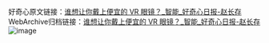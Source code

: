好奇心原文链接：[谁想让你戴上便宜的 VR 眼镜？_智能_好奇心日报-赵长存 ](https://www.qdaily.com/articles/12348.html)
WebArchive归档链接：[谁想让你戴上便宜的 VR 眼镜？_智能_好奇心日报-赵长存 ](http://web.archive.org/web/20190623172556/https://www.qdaily.com/articles/12348.html)
![image](http://ww3.sinaimg.cn/large/007d5XDply1g3wjoda3gvj30u03jdb29)